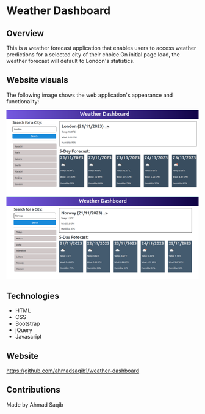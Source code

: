 # Weather Dashboard

## Overview

This is a weather forecast application that enables users to access weather predictions for a selected city of their choice.On initial page load, the weather forecast will default to London's statistics.

## Website visuals

The following image shows the web application's appearance and functionality:

![default statistics](./demo/demo1.png)
![weather dashboard functionality](./demo/demo2.png)

## Technologies

- HTML
- CSS
- Bootstrap
- jQuery
- Javascript

## Website

https://github.com/ahmadsaqib1/weather-dashboard

## Contributions

Made by Ahmad Saqib
